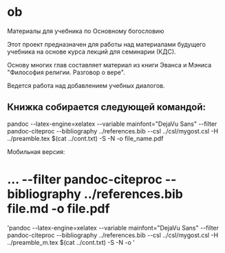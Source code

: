 # ob
Материалы для учебника по Основному богословию 

Этот проект предназначен для работы над материалами будущего учебника на основе курса лекций для семинарии (КДС).

Основу многих глав составляет материал из книги Эванса и Мэниса 
"Философия религии. Разговор о вере".

Ведется работа над добавлением учебных диалогов.

## Книжка собирается следующей командой:

pandoc --latex-engine=xelatex --variable mainfont="DejaVu Sans"  --filter pandoc-citeproc --bibliography ../references.bib --csl ../csl/mygost.csl -H ../preamble.tex $(cat ../cont.txt) -S -N -o file_name.pdf

Мобильная версия:

... --filter pandoc-citeproc --bibliography ../references.bib file.md -o file.pdf
=======
'pandoc --latex-engine=xelatex --variable mainfont="DejaVu Sans"  --filter pandoc-citeproc --bibliography ../references.bib --csl ../csl/mygost.csl -H ../preamble_m.tex $(cat ../cont.txt) -S -N -o '




